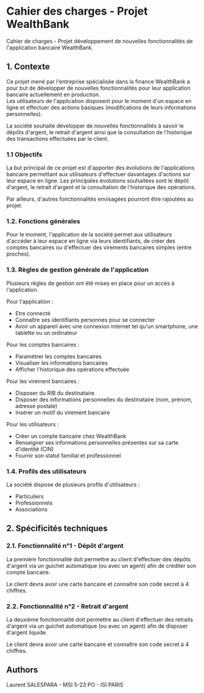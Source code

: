 # Cahier des charges - Projet WealthBank

Cahier de charges - Projet développement de nouvelles fonctionnalités de l'application bancaire WealthBank.

## 1. Contexte

Ce projet mené par l'entreprise spécialisée dans la finance WealthBank a pour but de développer de nouvelles fonctionnalités pour leur application bancaire actuellement en production.  
Les utilisateurs de l'application disposent pour le moment d'un espace en ligne et effectuer des actions basiques (modifications de leurs informations personnelles).

La société souhaite développer de nouvelles fonctionnalités à savoir le dépôts d'argent, le retrait d'argent ainsi que la consultation de l'historique des transactions effectuées par le client. 

### 1.1 Objectifs 

La but principal de ce projet est d'apporter des évolutions de l'applications bancaire permettant aux utilisateurs d'effectuer davantages d'actions sur leur espace en ligne. 
Les principales évolutions souhaitées sont le dépôt d'argent, le retrait d'argent et la consultation de l'historique des opérations. 

Par ailleurs, d'autres fonctionnalités envisagées pourront être rajoutées au projet. 

### 1.2. Fonctions générales 

Pour le moment, l'application de la société permet aux utilisateurs d'accéder à leur espace en ligne via leurs identifiants, de créer des comptes bancaires ou d'effectuer des virements bancaires simples (entre proches). 

### 1.3. Règles de gestion générale de l'application 

Plusieurs règles de gestion ont été mises en place pour un accès à l'application. 

Pour l'application : 
- Etre connecté 
- Connaître ses identifiants personnes pour se connecter 
- Avoir un appareil avec une connexion internet tel qu'un smartphone, une tablette ou un ordinateur

Pour les comptes bancaires : 
- Paramétrer les comptes bancaires 
- Visualiser les informations bancaires 
- Afficher l'historique des opérations effectuée

Pour les virement bancaires : 
- Disposer du RIB du destinataire 
- Disposer des informations personnelles du destinataire (nom, prénom, adresse postale)
- Insérer un motif du virement bancaire 

Pour les utilisateurs : 
- Créer un compte bancaire chez WealthBank 
- Renseigner ses informations personnelles présentes sur sa carte d'identité (CIN)
- Fournir son statut familial et professionnel 

### 1.4. Profils des utilisateurs 

La société dispose de plusieurs profils d'utilisateurs : 
- Particuliers
- Professionnels
- Associations 

## 2. Spécificités techniques 

### 2.1. Fonctionnalité n°1 - Dépôt d'argent 

La première fonctionnalité doit permettre au client d'effectuer des dépôts d'argent via un guichet automatique (ou avec un agent) afin de créditer son compte bancaire. 

Le client devra avoir une carte bancaire et connaître son code secret à 4 chiffres. 

### 2.2. Fonctionnalité n°2 - Retrait d'argent 

La deuxième fonctionnalité doit permettre au client d'effectuer des retraits d'argent via un guichet automatique (ou avec un agent) afin de disposer d'argent liquide. 

Le client devra avoir une carte bancaire et connaître son code secret à 4 chiffres. 

## Authors

Laurent SALESPARA - MSI 5-23 PO - ISI PARIS

